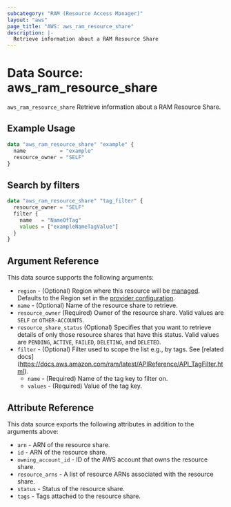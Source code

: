 ```yaml
---
subcategory: "RAM (Resource Access Manager)"
layout: "aws"
page_title: "AWS: aws_ram_resource_share"
description: |-
  Retrieve information about a RAM Resource Share
---
```


# Data Source: aws_ram_resource_share

`aws_ram_resource_share` Retrieve information about a RAM Resource Share.

## Example Usage

```terraform
data "aws_ram_resource_share" "example" {
  name           = "example"
  resource_owner = "SELF"
}
```

## Search by filters

```terraform
data "aws_ram_resource_share" "tag_filter" {
  resource_owner = "SELF"
  filter {
    name   = "NameOfTag"
    values = ["exampleNameTagValue"]
  }
}
```

## Argument Reference

This data source supports the following arguments:

* `region` - (Optional) Region where this resource will be [managed](https://docs.aws.amazon.com/general/latest/gr/rande.html#regional-endpoints). Defaults to the Region set in the [provider configuration](https://registry.terraform.io/providers/hashicorp/aws/latest/docs#aws-configuration-reference).
* `name` - (Optional) Name of the resource share to retrieve.
* `resource_owner` (Required) Owner of the resource share. Valid values are `SELF` or `OTHER-ACCOUNTS`.
* `resource_share_status` (Optional) Specifies that you want to retrieve details of only those resource shares that have this status. Valid values are `PENDING`, `ACTIVE`, `FAILED`, `DELETING`, and `DELETED`.
* `filter` - (Optional) Filter used to scope the list e.g., by tags. See [related docs] (https://docs.aws.amazon.com/ram/latest/APIReference/API_TagFilter.html).
    * `name` - (Required) Name of the tag key to filter on.
    * `values` - (Required) Value of the tag key.

## Attribute Reference

This data source exports the following attributes in addition to the arguments above:

* `arn` - ARN of the resource share.
* `id` - ARN of the resource share.
* `owning_account_id` - ID of the AWS account that owns the resource share.
* `resource_arns` - A list of resource ARNs associated with the resource share.
* `status` - Status of the resource share.
* `tags` - Tags attached to the resource share.
